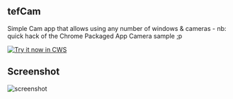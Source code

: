 ## tefCam
Simple Cam app that allows using any number of windows &amp; cameras - nb: quick hack of the Chrome Packaged App Camera sample ;p

<a target="_blank" href="http://stephaneadamgarnier.com/TefCam/ChromePackagedApps__camApp.crx">![Try it now in CWS](http://stephaneadamgarnier.com/TefCam/camera.png "Click here to install this sample from the Chrome Web Store")</a>


## Screenshot
![screenshot](http://stephaneadamgarnier.com/TefCam/assets/CromePackagedApps__tefCam.png)
